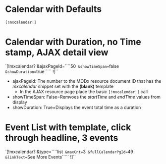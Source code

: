# Calendar with Defaults #

`[!mxcalendar!]`

# Calendar with Duration, no Time stamp, AJAX detail view #

`[!mxcalendar? &ajaxPageId=````50````` &showTimeSpan=`````false````` &showDuration=`````true````` !]``
  * ajaxPageId: The number to the MODx resource document ID that has the _mxcalendar_ snippet set with the **(blank)** template
    * In the AJAX resource page place the basic `[!mxcalendar!]` call
  * showTimeSpan: False=Remvoes the _startTime_ and _endTime_ values from display
  * showDuration: True=Displays the event total time as a duration


# Event List with template, click through headline, 3 events #

`[!mxcalendar?  &type=````list````` &maxCnt=`````3````` &fullCalendarPgId=`````49````` &linkText=`````See More Events````` !]``